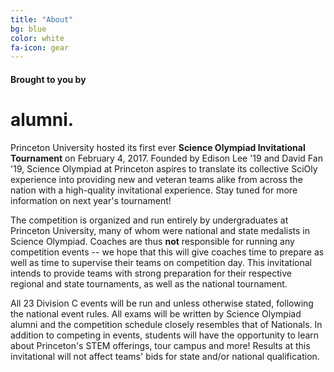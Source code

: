 ```yaml
---
title: "About"
bg: blue
color: white
fa-icon: gear
---
```


#### Brought to you by

# alumni.

Princeton University hosted its first ever **Science Olympiad Invitational Tournament** on February 4, 2017. Founded by Edison Lee '19 and David Fan '19, Science Olympiad at Princeton aspires to translate its collective SciOly experience into providing new and veteran teams alike from across the nation with a high-quality invitational experience. Stay tuned for more information on next year's tournament! 

The competition is organized and run entirely by undergraduates at Princeton University, many of whom were national and state medalists in Science Olympiad. Coaches are thus **not** responsible for running any competition events -- we hope that this will give coaches time to prepare as well as time to supervise their teams on competition day. This invitational intends to provide teams with strong preparation for their respective regional and state tournaments, as well as the national tournament.

All 23 Division C events will be run and unless otherwise stated, following the national event rules. All exams will be written by Science Olympiad alumni and the competition schedule closely resembles that of Nationals. In addition to competing in events, students will have the opportunity to learn about Princeton's STEM offerings, tour campus and more! Results at this invitational will not affect teams' bids for state and/or national qualification.